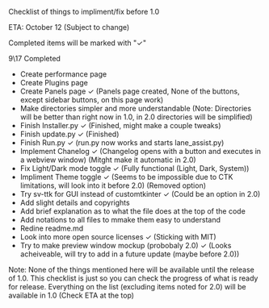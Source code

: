 Checklist of things to impliment/fix before 1.0 

ETA: October 12 (Subject to change)

Completed items will be marked with "✓"

9\17 Completed

- Create performance page
- Create Plugins page
- Create Panels page ✓ (Panels page created, None of the buttons, except sidebar buttons, on this page work)
- Make directories simpler and more understandable (Note: Directories will be better than right now in 1.0, in 2.0 directories will be simplified)
- Finish Installer.py ✓ (Finished, might make a couple tweaks)
- Finish update.py ✓ (Finished)
- Finish Run.py ✓ (run.py now works and starts lane_assist.py)
- Implement Chanelog ✓ (Changelog opens with a button and executes in a webview window) (Mitght make it automatic in 2.0)
- Fix Light/Dark mode toggle ✓ (Fully functional (Light, Dark, System))
- Impliment Theme toggle ✓ (Seems to be impossible due to CTK limitations, will look into it before 2.0) (Removed option)
- Try sv-ttk for GUI instead of customtkinter ✓ (Could be an option in 2.0)
- Add slight details and copyrights
- Add brief explanation as to what the file does at the top of the code
- Add notations to all files to mmake them easy to understand
- Redine readme.md
- Look into more open source licenses ✓ (Sticking with MIT)
- Try to make preview window mockup (probobaly 2.0) ✓ (Looks acheiveable, will try to add in a future update (maybe before 2.0))

Note: None of the things mentioned here will be available until the release of 1.0. This checklist is just so you can check the progress of what is ready for release. Everything on the list (excluding items noted for 2.0) will be available in 1.0 (Check ETA at the top)
